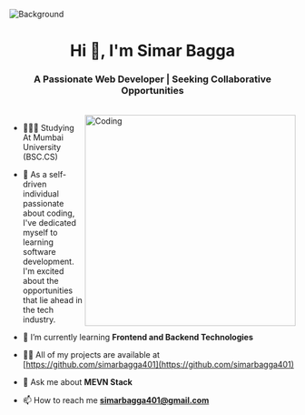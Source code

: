 ![Background](https://github.com/rxhul18/rxhul18/assets/99045557/18b4c261-0a1f-46ed-ac3d-8a9ca36f8f97)
<h1 align="center">Hi 👋, I'm Simar Bagga</h1>
<h3 align="center">A Passionate Web Developer | Seeking Collaborative Opportunities</h3>
<!-- <table align="center">
  <tr>
    <td>You are visitor</td>
    <td><img src="https://profile-counter.glitch.me/rxhul18/count.svg" alt="" /></td>
  </tr>
</table> -->
<br>
<img align="right" alt="Coding" width="371" src="https://valesh.dev/images/coder.gif">

- 👨🏼‍🎓 Studying At Mumbai University (BSC.CS)

- 🔭 As a self-driven individual passionate about coding, I've dedicated myself to learning software development. I'm excited about the opportunities that lie ahead in the tech industry.

- 🌱 I’m currently learning **Frontend and Backend Technologies**

- 👨‍💻 All of my projects are available at [https://github.com/simarbagga401](https://github.com/simarbagga401)

- 💬 Ask me about **MEVN Stack**

- 📫 How to reach me **<simarbagga401@gmail.com>**

<br>
